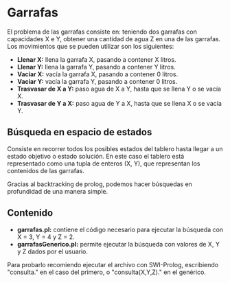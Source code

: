 # Garrafas
El problema de las garrafas consiste en: teniendo dos garrafas con capacidades X e Y, obtener una cantidad de agua Z en una de las garrafas. Los movimientos que se pueden utilizar son los siguientes:

* __Llenar X:__ llena la garrafa X, pasando a contener X litros.
* __Llenar Y:__ llena la garrafa Y, pasando a contener Y litros.
* __Vaciar X:__ vacía la garrafa X, pasando a contener 0 litros.
* __Vaciar Y:__ vacía la garrafa Y, pasando a contener 0 litros.
* __Trasvasar de X a Y:__ paso agua de X a Y, hasta que se llena Y o se vacía X.
* __Trasvasar de Y a X:__ paso agua de Y a X, hasta que se llena X o se vacía Y.

## Búsqueda en espacio de estados
Consiste en recorrer todos los posibles estados del tablero hasta llegar a un estado objetivo o estado solución. En este caso el tablero está representado como una tupla de enteros (X, Y), que representan los contenidos de las garrafas.

Gracias al backtracking de prolog, podemos hacer búsquedas en profundidad de una manera simple.

## Contenido

* __garrafas.pl:__ contiene el código necesario para ejecutar la búsqueda con X = 3, Y = 4 y Z = 2.
* __garrafasGenerico.pl:__ permite ejecutar la búsqueda con valores de X, Y y Z dados por el usuario.

Para probarlo recomiendo ejecutar el archivo con SWI-Prolog, escribiendo "consulta." en el caso del primero, o "consulta(X,Y,Z)." en el genérico.
